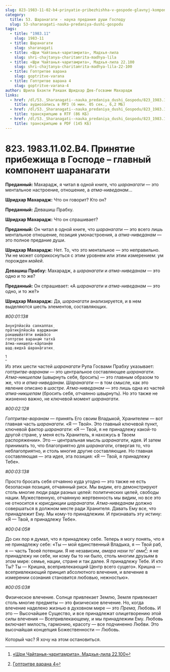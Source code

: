 ```yaml
---
slug: 823-1983-11-02-b4-prinyatie-pribezhishha-v-gospode-glavnyj-komponent-sharanagati
category:
  title: 53. Шаранагати - наука предания души Господу
  slug: 53-sharanagati-nauka-predaniya-dushi-gospodu
tags:
  - title: "1983.11"
    slug: 1983-11
  - title: Шаранагати
    slug: sharanagati
  - title: «Шри Чайтанья-чаритамрита», Мадхья-лила
    slug: shri-chajtanya-charitamrita-madhya-lila
  - title: «Шри Чайтанья-чаритамрита», Мадхья-лила 22.100
    slug: shri-chajtanya-charitamrita-madhya-lila-22-100
  - title: Гоптритве варана
    slug: goptritve-varana
  - title: Гоптритве варана 4
    slug: goptritve-varana-4
author: Шрила Бхакти Ракшак Шридхар Дев-Госвами Махарадж
links:
  - href: /dl/53._Sharanagati--nauka_predaniya_dushi_Gospodu/823_1983.11.02.B4_SridharMj_Prinjatie_pribezhishha_v_Gospode--glavnyj_komponent_sharanagati.mp3
    title: аудиозапись в MP3 (6 мин. 05 сек., 6,2 МБ)
  - href: /dl/53._Sharanagati--nauka_predaniya_dushi_Gospodu/823_1983.11.02.B4_SridharMj_Prinjatie_pribezhishha_v_Gospode--glavnyj_komponent_sharanagati.rtf
    title: транскрипцию в RTF (86 КБ)
  - href: /dl/53._Sharanagati--nauka_predaniya_dushi_Gospodu/823_1983.11.02.B4_SridharMj_Prinjatie_pribezhishha_v_Gospode--glavnyj_komponent_sharanagati.pdf
    title: транскрипцию в PDF (145 КБ)
---
```


# 823. 1983.11.02.B4. Принятие прибежища в Господе – главный компонент шаранагати

**Преданный:** Махарадж, я читал в одной книге, что *шаранагати* — это ментальное настроение, отношение, а *атма-ниведанам*…

**Шридхар Махарадж:** Что он говорит? Кто он?

**Преданный:** Девашиш Прабху.

**Шридхар Махарадж:** Что он спрашивает?

**Преданный:** Он читал в одной книге, что *шаранагати* — это всего лишь ментальное отношение, позиция умонастроения, а *атма-ниведанам* — это полное предание души.

**Шридхар Махарадж:** Нет. То, что это ментальное — это неправильно. Ум не может соприкоснуться с этим уровнем или этим измерением: ум порожден *майей*.

**Девашиш Прабху:** Махарадж, а *шаранагати* и *атма-ниведанам* — это одно и то же?

**Преданный:** Он спрашивает: «А *шаранагати* и *атма-ниведанам* — это одно, и то же?»

**Шридхар Махарадж:** Да, *шаранагати* анализируется, и в нем выделяются шесть элементов, составляющих.

*#00:01:13#*

    а̄нукӯлйасйа сан̇калпах̣
    пра̄тикӯлйасйа варджанам
    ракш̣иш̣йатӣти виш́ва̄со
    гоптр̣тве варан̣ам̇ татха̄
    а̄тма-никш̣епа-ка̄рпан̣йе
    ш̣ад̣-видха̄ ш́аран̣а̄гатих̣
[^_ftn1]

Из этих шести частей *шаранагати* Рупа Госвами Прабху указывает: *гоптритве-варанам* — это центральное составляющее *шаранагати*. *Атма-никшепам* (швырнуть себя, бросить) — это главным образом то же, что и *атма-ниведанам*. *Шаранагати* — в том смысле, как это явление описано в *шастре*. *Атма-ниведанам* — это лишь одна из частей *атма-никшепам* (бросить себя, отчаянно швырнуть). Но это также не жизненно важно, не ключевой момент *шаранагати*.

*#00:02:12#*

*Гоптритве-варанам* — принять Его своим Владыкой, Хранителем — вот главная часть *шаранагати*. «Я — Твой». Это главный ключевой пункт, ключевой фактор *шаранагати*: «Я — Твой, я не принадлежу какой-то другой стране, у меня есть Хранитель, я нахожусь в Твоем распоряжении». Это — центральная мысль *шаранагати*, идея. И затем принимать то, что благоприятно для *шаранагати*, отвергая то, что неблагоприятно, и столь многие другие составляющие. Но главная составляющая — эта идея, эта позиция: «Я — Твой, я принадлежу Тебе».

*#00:03:13#*

Просто бросать себя отчаянно куда угодно — это также не есть безопасная позиция, отчаянный риск. Мы видим, его демонстрируют столь многие люди ради разных целей: политических целей, свободы нации. Мужественную, отчаянную жертвенность мы видим, но все это не относится к юрисдикции *шаранагати*. *Атма-ниведанам* должно совершаться в должном месте ради Хранителя. Давать Ему все, что принадлежит Ему. Мы кому-то принадлежим. И признавать эту истину: «Я — Твой, я принадлежу Тебе».

*#00:04:05#*

До сих пор я думал, что я принадлежу себе. Теперь я могу понять, что я не принадлежу себе: «Ты — мой единственный Владыка, я — Твой раб, я — часть Твоей потенции. Я не независим, *амара нахи то’ ами*[^_ftn2]: я не принадлежу ни себе, ни кому бы то ни было, столь многим друзьям в этом мире: семье, нации, стране и так далее. Я принадлежу Тебе. И кто Ты? Ты — Кришна, всепривлекающий Центр всего сущего». Кришна — всепривлекающий принцип абсолютного влечения, и влечение в измерении сознания становится любовью, нежностью».

*#00:05:03#*

Физическое влечение. Солнце привлекает Землю, Земля привлекает столь многие предметы — это физическое влечение. Но, когда влечение наделено жизнью в духовном мире — это *Према,* Любовь. И это — Высочайшее Существо, и все принадлежат олицетворению этой силы влечения — Всепривлекающему, и мы принадлежим Ему. Любовь включает милость, гармонию, красоту — все подчиненно Любви. Это высочайшая концепция Божественности — Любовь.

Который час? Я хочу на этом остановиться.



[^_ftn1]: [«Шри Чайтанья-чаритамрита», Мадхья-лила 22.100](../notes/shri-chajtanya-charitamrita-madhya-lila/shri-chajtanya-charitamrita-madhya-lila-22-100.md)

[^_ftn2]: [Гоптритве варана 4](../notes/goptritve-varana/goptritve-varana-4.md)
